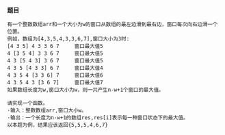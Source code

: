 **题目**
    
    有一个整数数组arr和一个大小为w的窗口从数组的最左边滑到最右边，窗口每次向右边滑一个位置。
    例如，数组为[4,3,5,4,3,3,6,7],窗口大小为3时:
    [4 3 5] 4 3 3 6 7     窗口最大值5
    4 [3 5 4] 3 3 6 7     窗口最大值5
    4 3 [5 4 3] 3 6 7     窗口最大值5
    4 3 5 [4 3 3] 6 7     窗口最大值4
    4 3 5 4 [3 3 6] 7     窗口最大值6
    4 3 5 4 3 [3 6 7]     窗口最大值7
    如果数组长度为w,窗口大小为w，则一共产生n-w+1个窗口的最大值。
    
    请实现一个函数。
    ·输入：整数数组arr,窗口大小w。
    ·输出：一个长度为n-w+1的数组res,res[i]表示每一种窗口状态下的最大值。
    以本题为例，结果应该返回{5,5,5,4,6,7}
    
    